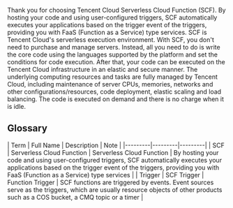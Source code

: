 Thank you for choosing Tencent Cloud Serverless Cloud Function (SCF). By hosting your code and using user-configured triggers, SCF automatically executes your applications based on the trigger event of the triggers, providing you with FaaS (Function as a Service) type services.
SCF is Tencent Cloud's serverless execution environment. With SCF, you don't need to purchase and manage servers. Instead, all you need to do is write the core code using the languages supported by the platform and set the conditions for code execution. After that, your code can be executed on the Tencent Cloud infrastructure in an elastic and secure manner. The underlying computing resources and tasks are fully managed by Tencent Cloud, including maintenance of server CPUs, memories, networks and other configurations/resources, code deployment, elastic scaling and load balancing. The code is executed on demand and there is no charge when it is idle.
## Glossary
| Term | Full Name | Description | Note |
|---------|---------|---------|
| SCF | Serverless Cloud Function | Serverless Cloud Function | By hosting your code and using user-configured triggers, SCF automatically executes your applications based on the trigger event of the triggers, providing you with FaaS (Function as a Service) type services |
| Trigger | SCF Trigger | Function Trigger | SCF functions are triggered by events. Event sources serve as the triggers, which are usually resource objects of other products such as a COS bucket, a CMQ topic or a timer |

